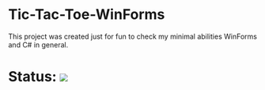 # Tic-Tac-Toe-WinForms
This project was created just for fun to check my minimal abilities WinForms and C# in general.

# Status: [![](https://img.shields.io/badge/Working-yellow?style=for-the-badge)](https://docs.rs/crate/redant/latest)


